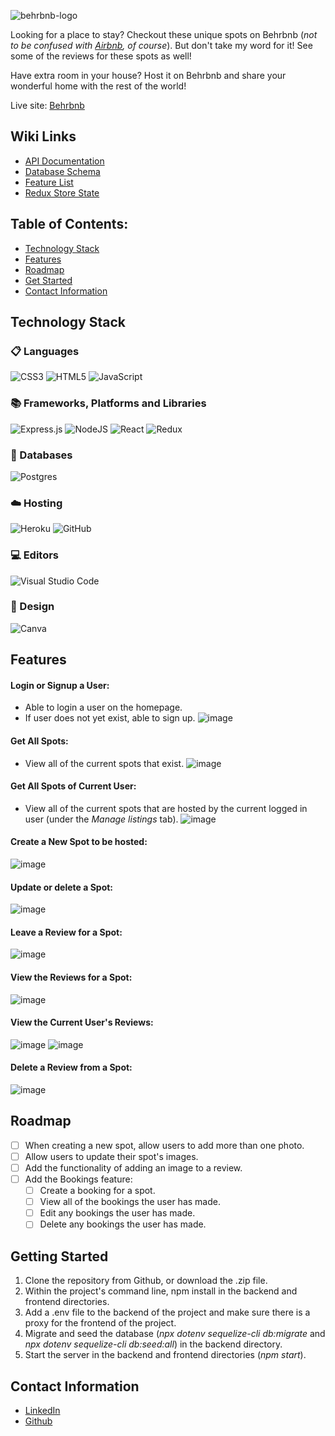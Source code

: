 ![behrbnb-logo](https://media.discordapp.net/attachments/992922379682599084/1020896309265309736/behr.png?width=863&height=180)

Looking for a place to stay? Checkout these unique spots on Behrbnb (*not to be confused with [Airbnb](https://www.airbnb.com/), of course*). 
But don't take my word for it! See some of the reviews for these spots as well!

Have extra room in your house? Host it on Behrbnb and share your wonderful home with the rest of the world!

Live site: [Behrbnb](https://behrbnb.herokuapp.com/) 

## Wiki Links
- [API Documentation](https://github.com/amanduhkv/Behrbnb/wiki#api-documentation)
- [Database Schema](https://github.com/amanduhkv/Behrbnb/wiki#database-schema)
- [Feature List](https://github.com/amanduhkv/Behrbnb/wiki#feature-list)
- [Redux Store State](https://github.com/amanduhkv/Behrbnb/wiki#redux-store-state)

## Table of Contents:
- [Technology Stack](https://github.com/amanduhkv/Behrbnb/README.md#technology-stack)
- [Features](https://github.com/amanduhkv/Behrbnb/README.md#features)
- [Roadmap](https://github.com/amanduhkv/Behrbnb/README.md#roadmap)
- [Get Started](https://github.com/amanduhkv/Behrbnb/README.md#getting-started)
- [Contact Information](https://github.com/amanduhkv/Behrbnb/README.md#contact-information)

## Technology Stack
### 📋 Languages
![CSS3](https://img.shields.io/badge/css3-%231572B6.svg?style=for-the-badge&logo=css3&logoColor=white)
![HTML5](https://img.shields.io/badge/html5-%23E34F26.svg?style=for-the-badge&logo=html5&logoColor=white)
![JavaScript](https://img.shields.io/badge/javascript-%23323330.svg?style=for-the-badge&logo=javascript&logoColor=%23F7DF1E)

### 📚 Frameworks, Platforms and Libraries
![Express.js](https://img.shields.io/badge/express.js-%23404d59.svg?style=for-the-badge&logo=express&logoColor=%2361DAFB)
![NodeJS](https://img.shields.io/badge/node.js-6DA55F?style=for-the-badge&logo=node.js&logoColor=white)
![React](https://img.shields.io/badge/react-%2320232a.svg?style=for-the-badge&logo=react&logoColor=%2361DAFB)
![Redux](https://img.shields.io/badge/redux-%23593d88.svg?style=for-the-badge&logo=redux&logoColor=white)

### 💾 Databases
![Postgres](https://img.shields.io/badge/postgres-%23316192.svg?style=for-the-badge&logo=postgresql&logoColor=white)

### ☁️ Hosting
![Heroku](https://img.shields.io/badge/heroku-%23430098.svg?style=for-the-badge&logo=heroku&logoColor=white)
![GitHub](https://img.shields.io/badge/github-%23121011.svg?style=for-the-badge&logo=github&logoColor=white)

### 💻 Editors
![Visual Studio Code](https://img.shields.io/badge/Visual%20Studio%20Code-0078d7.svg?style=for-the-badge&logo=visual-studio-code&logoColor=white)

### 🎨 Design
![Canva](https://img.shields.io/badge/Canva-%2300C4CC.svg?style=for-the-badge&logo=Canva&logoColor=white)


## Features
#### Login or Signup a User: 
- Able to login a user on the homepage.
- If user does not yet exist, able to sign up.
![image](https://user-images.githubusercontent.com/105696861/192137635-438ec327-f160-4ee4-91d8-a76e4db6b4b6.png)

#### Get All Spots:
- View all of the current spots that exist.
![image](https://user-images.githubusercontent.com/105696861/192137738-6c32a123-16bd-48b5-9568-aedd31d89511.png)

#### Get All Spots of Current User:
- View all of the current spots that are hosted by the current logged in user (under the *Manage listings* tab).
![image](https://user-images.githubusercontent.com/105696861/192137885-4aaa7309-39b8-46d8-be0c-f4bba790e8bc.png)

#### Create a New Spot to be hosted:
![image](https://user-images.githubusercontent.com/105696861/192137984-950c8b96-6f9c-49bb-bfb0-9fb9dae6114f.png)

#### Update or delete a Spot:
![image](https://user-images.githubusercontent.com/105696861/192198010-dfbf1e46-a6d5-46b1-9dc0-b21aa9135a0e.png)

#### Leave a Review for a Spot:
![image](https://user-images.githubusercontent.com/105696861/192198178-7fa5d1b4-dc3e-4052-8362-934645a772b1.png)

#### View the Reviews for a Spot:
![image](https://user-images.githubusercontent.com/105696861/192198253-90063274-d915-4b34-afe1-5f21784c0b36.png)

#### View the Current User's Reviews:
![image](https://user-images.githubusercontent.com/105696861/192198342-412820fa-4675-475a-b4ac-c6fa4e17f416.png)
![image](https://user-images.githubusercontent.com/105696861/192198373-25b7790f-206a-45af-a16a-59bfe65fcacd.png)

#### Delete a Review from a Spot:
![image](https://user-images.githubusercontent.com/105696861/192198433-88fa6ccc-0f99-430d-a195-6ba4b431b25c.png)


## Roadmap
- [ ] When creating a new spot, allow users to add more than one photo.
- [ ] Allow users to update their spot's images.
- [ ] Add the functionality of adding an image to a review.
- [ ] Add the Bookings feature:
  - [ ] Create a booking for a spot.
  - [ ] View all of the bookings the user has made.
  - [ ] Edit any bookings the user has made.
  - [ ] Delete any bookings the user has made.  

## Getting Started
1. Clone the repository from Github, or download the .zip file.
2. Within the project's command line, npm install in the backend and frontend directories.
3. Add a .env file to the backend of the project and make sure there is a proxy for the frontend of the project. 
4. Migrate and seed the database (*npx dotenv sequelize-cli db:migrate* and *npx dotenv sequelize-cli db:seed:all*) in the backend directory.
5. Start the server in the backend and frontend directories (*npm start*).

## Contact Information
- [LinkedIn](https://www.linkedin.com/in/amandakvien/)
- [Github](https://github.com/amanduhkv)

